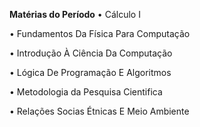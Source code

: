 **Matérias do Período**
•	Cálculo I

•	Fundamentos Da Física Para Computação

•	Introdução À Ciência Da Computação

•	Lógica De Programação E Algoritmos

•	Metodologia da Pesquisa Cientifica

•	Relações Socias Étnicas E Meio Ambiente



